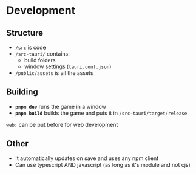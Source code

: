 
# Development
## Structure
- `/src` is code<br>
- `/src-tauri/` contains:
  - build folders<br>
  - window settings (`tauri.conf.json`)<br>
- `/public/assets` is all the assets<br>

## Building
- **`pnpm dev`** runs the game in a window
- **`pnpm build`** builds the game and puts it in `/src-tauri/target/release`

`web:` can be put before for web development

## Other
- It automatically updates on save and uses any npm client
- Can use typescript AND javascript (as long as it's module and not cjs)